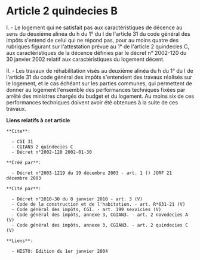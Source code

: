 # Article 2 quindecies B

I. - Le logement qui ne satisfait pas aux caractéristiques de décence au sens du deuxième alinéa du h du 1° du I de l'article
31 du code général des impôts s'entend de celui qui ne répond pas, pour au moins quatre des rubriques figurant sur
l'attestation prévue au 1° de l'article 2 quindecies C, aux caractéristiques de la décence définies par le décret n° 2002-120
du 30 janvier 2002 relatif aux caractéristiques du logement décent.

II. - Les travaux de réhabilitation visés au deuxième alinéa du h du 1° du I de l'article 31 du code général des impôts
s'entendent des travaux réalisés sur le logement, et le cas échéant sur les parties communes, qui permettent de donner au
logement l'ensemble des performances techniques fixées par arrêté des ministres chargés du budget et du logement. Au moins
six de ces performances techniques doivent avoir été obtenues à la suite de ces travaux.

**Liens relatifs à cet article**

	**Cite**:

	  - CGI 31
	  - CGIAN3 2 quindecies C
	  - Décret n°2002-120 2002-01-30

	**Créé par**:

	  - Décret n°2003-1219 du 19 décembre 2003 - art. 1 () JORF 21 décembre 2003

	**Cité par**:

	  - Décret n°2010-30 du 8 janvier 2010 - art. 3 (V)
	  - Code de la construction et de l'habitation. - art. R*631-21 (V)
	  - Code général des impôts, CGI. - art. 199 sexvicies (V)
	  - Code général des impôts, annexe 3, CGIAN3. - art. 2 novodecies A (V)
	  - Code général des impôts, annexe 3, CGIAN3. - art. 2 quindecies C (V)

	**Liens**:

	  - HISTO: Edition du 1er janvier 2004
